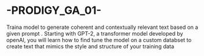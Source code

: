 # -PRODIGY_GA_01-
Traina model to generate coherent and contextually relevant text based on a given prompt . Starting with GPT-2, a transformer model developed by openAI, you will learn how to find tune the model on a custom databset to create text that mimics the style and structure of your training data
